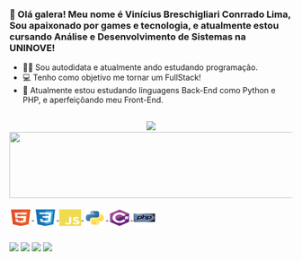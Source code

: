 ### 🎴 Olá galera! Meu nome é Vinícius Breschigliari Conrrado Lima, Sou apaixonado por games e tecnologia, e atualmente estou cursando Análise e Desenvolvimento de Sistemas na UNINOVE!

- 👨‍💻 Sou autodidata e atualmente ando estudando programação.
- 💻 Tenho como objetivo me tornar um FullStack!
- 📝 Atualmente estou estudando linguagens Back-End como Python e PHP, e aperfeiçõando meu Front-End.

##

<div align="center">
  <a href="https://github.com/ViniBCLima">
  <img height="180em" src="https://github-readme-stats.vercel.app/api?username=ViniBCLima&show_icons=true&theme=dracula&include_all_commits=true&count_private=true"/>
  <img height="118em" width="560em" src="https://github-readme-stats.vercel.app/api/top-langs/?username=ViniBCLima&layout=compact&langs_count=7&theme=dracula"/>
</div>
<div style="display: inline_block"><br>
  <img align="center" alt="Vini-HTML" height="30" width="40" src="https://raw.githubusercontent.com/devicons/devicon/master/icons/html5/html5-original.svg">
  <img align="center" alt="Vini-CSS" height="30" width="40" src="https://raw.githubusercontent.com/devicons/devicon/master/icons/css3/css3-original.svg">
  <img align="center" alt="Vini-Js" height="30" width="40" src="https://raw.githubusercontent.com/devicons/devicon/master/icons/javascript/javascript-plain.svg">
  <img align="center" alt="Vini-Python" height="30" width="40" src="https://raw.githubusercontent.com/devicons/devicon/master/icons/python/python-original.svg">
  <img align="center" alt="Vini-Csharp" height="30" width="40" src="https://raw.githubusercontent.com/devicons/devicon/master/icons/csharp/csharp-original.svg">
    <img align="center" alt="Vini-Php" height="30" width="40" src="https://raw.githubusercontent.com/devicons/devicon/master/icons/php/php-original.svg">
</div>
  
  ##
 
<div> 
  <a href="https://instagram.com/vinibclima" target="_blank"><img src="https://img.shields.io/badge/-Instagram-%23E4405F?style=for-the-badge&logo=instagram&logoColor=white" target="_blank"></a>
 	<a href="https://www.twitch.tv/LuckDxrk" target="_blank"><img src="https://img.shields.io/badge/Twitch-9146FF?style=for-the-badge&logo=twitch&logoColor=white" target="_blank"></a>
  <a href = "mailto:viniciusbclima27@gmail.com"><img src="https://img.shields.io/badge/-Gmail-%23333?style=for-the-badge&logo=gmail&logoColor=white" target="_blank"></a>
  <a href="https://www.linkedin.com/in/viniciusbclima/" target="_blank"><img src="https://img.shields.io/badge/-LinkedIn-%230077B5?style=for-the-badge&logo=linkedin&logoColor=white" target="_blank"></a> 
 
</div>
